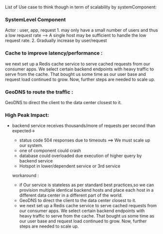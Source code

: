 
List of Use case to think though in term of scalability by systemComponent:


### SystemLevel Component 
  Actor : user, app, request 
    1. may only have a small number of users and thus a low request rate -->  A single host may be sufficient to handle the low request rate. 
    2. Gradually increase by user/request 

### Cache to improve latency/performance :
   we next set up a Redis cache service to serve cached requests from our consumer apps. We select certain backend endpoints with heavy traffic to serve from the cache. That bought us some time as our user base and request load continued to grow. Now, further steps are needed to scale up.

### GeoDNS to route the traffic :
  GeoDNS to direct the client to the data center closest to it.


### High Peak Impact:
 * backend service receives thousands/more of requests per second than expected->
     * status code 504 responses due to timeouts ==> We must scale up our system.
     * one of component could crash
     * database could overloaded due execution of higher query by backend service
     * Hotspot in lower/dependent service or 3rd service


   workaround :
     * if  Our service is stateless as per standard best practices,so we can provision multiple identical backend hosts and place each host in a different data center in a different part of the world.
     * GeoDNS to direct the client to the data center closest to it.
     * we next set up a Redis cache service to serve cached requests from our consumer apps. We select certain backend endpoints with heavy traffic to serve from the cache. That bought us some time as our user base and request load continued to grow. Now, further steps are needed to scale up.
    
